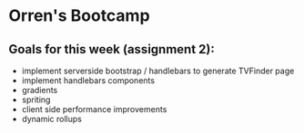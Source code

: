 Orren's Bootcamp
================

Goals for this week (assignment 2):
-----------------------------------

 * implement serverside bootstrap / handlebars to generate TVFinder page
 * implement handlebars components
 * gradients
 * spriting
 * client side performance improvements
 * dynamic rollups


